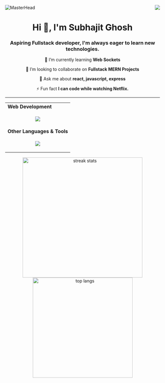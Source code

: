 ![MasterHead](https://repository-images.githubusercontent.com/588181932/e36ec678-7984-4cdd-8e4c-a3932772ff8e)
<img align="right" src="https://visitor-badge.laobi.icu/badge?page_id=santanu4246.santanu4246" />

<h1 align="center">Hi 👋, I'm Subhajit Ghosh</h1>
<h3 align="center">Aspiring Fullstack developer, I'm always eager to learn new technologies.</h3>

<div align="center">
  
🌱 I’m currently learning **Web Sockets**
  
👯 I’m looking to collaborate on **Fullstack MERN Projects**

💬 Ask me about **react, javascript, express**

⚡ Fun fact **I can code while watching Netflix.**

</div>

<p align="center">     </p>
<hr/>

<div align="center">
  <table style="width: 100%;">
  <tr><td><strong >Web Development</strong></td></tr>
  <tr>
    <td>
      <p align="center">
        <a href="https://skillicons.dev">
          <img src="https://skillicons.dev/icons?i=vite,html,css,javascript,react,tailwind,postman,npm,nodejs,mongodb,firebase,express" />
        </a>
      </p>
    </td>
  </tr>

  <tr><td><strong align="center">Other Languages & Tools</strong></td></tr>
  <tr>
    <td>
      <p align="center">
        <a href="https://skillicons.dev">
          <img src="https://skillicons.dev/icons?i=vscode,vercel,replit,py,java,git,cpp,c" />
        </a>
      </p>
    </td>
  </tr>
</table>
</div>





<div align=center>
  <img width=390 src="https://github-readme-streak-stats-salesp07.vercel.app/?user=subhajitorrin&count_private=true&theme=react&border_radius=10" alt="streak stats"/>
  <br/>
  <img width=325 align="center" src="https://github-readme-stats-salesp07.vercel.app/api/top-langs/?username=subhajitorrin&hide=HTML&langs_count=8&layout=compact&theme=react&border_radius=10&size_weight=0.5&count_weight=0.5&exclude_repo=github-readme-stats" alt="top langs" />
</div>
